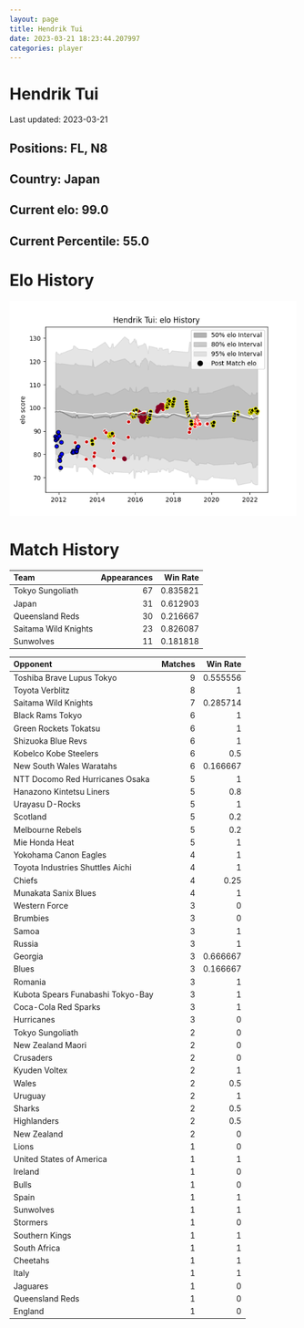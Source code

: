 ```yaml
---  
layout: page  
title: Hendrik Tui  
date: 2023-03-21 18:23:44.207997  
categories: player  
---
```

# Hendrik Tui


Last updated: 2023-03-21
## Positions: FL, N8

## Country: Japan

## Current elo: 99.0

## Current Percentile: 55.0

# Elo History


![elo history](history_HendrikTui.png)
# Match History


| Team                 |   Appearances |   Win Rate |
|:---------------------|--------------:|-----------:|
| Tokyo Sungoliath     |            67 |   0.835821 |
| Japan                |            31 |   0.612903 |
| Queensland Reds      |            30 |   0.216667 |
| Saitama Wild Knights |            23 |   0.826087 |
| Sunwolves            |            11 |   0.181818 |

| Opponent                          |   Matches |   Win Rate |
|:----------------------------------|----------:|-----------:|
| Toshiba Brave Lupus Tokyo         |         9 |   0.555556 |
| Toyota Verblitz                   |         8 |   1        |
| Saitama Wild Knights              |         7 |   0.285714 |
| Black Rams Tokyo                  |         6 |   1        |
| Green Rockets Tokatsu             |         6 |   1        |
| Shizuoka Blue Revs                |         6 |   1        |
| Kobelco Kobe Steelers             |         6 |   0.5      |
| New South Wales Waratahs          |         6 |   0.166667 |
| NTT Docomo Red Hurricanes Osaka   |         5 |   1        |
| Hanazono Kintetsu Liners          |         5 |   0.8      |
| Urayasu D-Rocks                   |         5 |   1        |
| Scotland                          |         5 |   0.2      |
| Melbourne Rebels                  |         5 |   0.2      |
| Mie Honda Heat                    |         5 |   1        |
| Yokohama Canon Eagles             |         4 |   1        |
| Toyota Industries Shuttles Aichi  |         4 |   1        |
| Chiefs                            |         4 |   0.25     |
| Munakata Sanix Blues              |         4 |   1        |
| Western Force                     |         3 |   0        |
| Brumbies                          |         3 |   0        |
| Samoa                             |         3 |   1        |
| Russia                            |         3 |   1        |
| Georgia                           |         3 |   0.666667 |
| Blues                             |         3 |   0.166667 |
| Romania                           |         3 |   1        |
| Kubota Spears Funabashi Tokyo-Bay |         3 |   1        |
| Coca-Cola Red Sparks              |         3 |   1        |
| Hurricanes                        |         3 |   0        |
| Tokyo Sungoliath                  |         2 |   0        |
| New Zealand Maori                 |         2 |   0        |
| Crusaders                         |         2 |   0        |
| Kyuden Voltex                     |         2 |   1        |
| Wales                             |         2 |   0.5      |
| Uruguay                           |         2 |   1        |
| Sharks                            |         2 |   0.5      |
| Highlanders                       |         2 |   0.5      |
| New Zealand                       |         2 |   0        |
| Lions                             |         1 |   0        |
| United States of America          |         1 |   1        |
| Ireland                           |         1 |   0        |
| Bulls                             |         1 |   0        |
| Spain                             |         1 |   1        |
| Sunwolves                         |         1 |   1        |
| Stormers                          |         1 |   0        |
| Southern Kings                    |         1 |   1        |
| South Africa                      |         1 |   1        |
| Cheetahs                          |         1 |   1        |
| Italy                             |         1 |   1        |
| Jaguares                          |         1 |   0        |
| Queensland Reds                   |         1 |   0        |
| England                           |         1 |   0        |